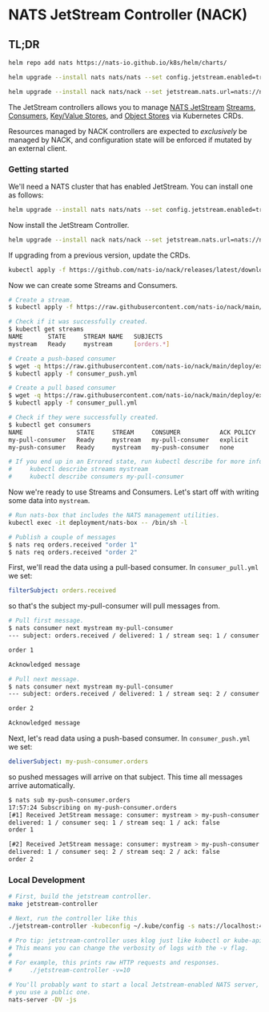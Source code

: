 # NATS JetStream Controller (NACK)

## TL;DR

```bash
helm repo add nats https://nats-io.github.io/k8s/helm/charts/

helm upgrade --install nats nats/nats --set config.jetstream.enabled=true --set config.cluster.enabled=true

helm upgrade --install nack nats/nack --set jetstream.nats.url=nats://nats.default.svc.cluster.local:4222
```

The JetStream controllers allows you to manage [NATS JetStream](https://docs.nats.io/nats-concepts/jetstream) [Streams](https://docs.nats.io/nats-concepts/jetstream/streams), [Consumers](https://docs.nats.io/nats-concepts/jetstream/consumers), [Key/Value Stores](https://docs.nats.io/nats-concepts/jetstream/key-value-store), and [Object Stores](https://docs.nats.io/nats-concepts/jetstream/obj_store) via Kubernetes CRDs.

Resources managed by NACK controllers are expected to _exclusively_ be managed by NACK, and configuration state will be enforced if mutated by an external client.

### Getting started

We'll need a NATS cluster that has enabled JetStream. You can install
one as follows:

```sh
helm upgrade --install nats nats/nats --set config.jetstream.enabled=true --set config.cluster.enabled=true
```

Now install the JetStream Controller.

```sh
helm upgrade --install nack nats/nack --set jetstream.nats.url=nats://nats.default.svc.cluster.local:4222
```

If upgrading from a previous version, update the CRDs.

```sh
kubectl apply -f https://github.com/nats-io/nack/releases/latest/download/crds.yml
```

Now we can create some Streams and Consumers.

```sh
# Create a stream.
$ kubectl apply -f https://raw.githubusercontent.com/nats-io/nack/main/deploy/examples/stream.yml

# Check if it was successfully created.
$ kubectl get streams
NAME       STATE     STREAM NAME   SUBJECTS
mystream   Ready     mystream      [orders.*]

# Create a push-based consumer
$ wget -q https://raw.githubusercontent.com/nats-io/nack/main/deploy/examples/consumer_push.yml
$ kubectl apply -f consumer_push.yml

# Create a pull based consumer
$ wget -q https://raw.githubusercontent.com/nats-io/nack/main/deploy/examples/consumer_pull.yml
$ kubectl apply -f consumer_pull.yml

# Check if they were successfully created.
$ kubectl get consumers
NAME               STATE     STREAM     CONSUMER           ACK POLICY
my-pull-consumer   Ready     mystream   my-pull-consumer   explicit
my-push-consumer   Ready     mystream   my-push-consumer   none

# If you end up in an Errored state, run kubectl describe for more info.
#     kubectl describe streams mystream
#     kubectl describe consumers my-pull-consumer
```

Now we're ready to use Streams and Consumers. Let's start off with writing some
data into `mystream`.

```sh
# Run nats-box that includes the NATS management utilities.
kubectl exec -it deployment/nats-box -- /bin/sh -l

# Publish a couple of messages
$ nats req orders.received "order 1"
$ nats req orders.received "order 2"
```

First, we'll read the data using a pull-based consumer. In `consumer_pull.yml`
we set:

```yaml
filterSubject: orders.received
```

so that's the subject my-pull-consumer will pull messages from.

```sh
# Pull first message.
$ nats consumer next mystream my-pull-consumer
--- subject: orders.received / delivered: 1 / stream seq: 1 / consumer seq: 1

order 1

Acknowledged message

# Pull next message.
$ nats consumer next mystream my-pull-consumer
--- subject: orders.received / delivered: 1 / stream seq: 2 / consumer seq: 2

order 2

Acknowledged message
```

Next, let's read data using a push-based consumer. In `consumer_push.yml` we set:

```yaml
deliverSubject: my-push-consumer.orders
```

so pushed messages will arrive on that subject. This time all messages arrive
automatically.

```sh
$ nats sub my-push-consumer.orders
17:57:24 Subscribing on my-push-consumer.orders
[#1] Received JetStream message: consumer: mystream > my-push-consumer / subject: orders.received /
delivered: 1 / consumer seq: 1 / stream seq: 1 / ack: false
order 1

[#2] Received JetStream message: consumer: mystream > my-push-consumer / subject: orders.received /
delivered: 1 / consumer seq: 2 / stream seq: 2 / ack: false
order 2
```

### Local Development

```sh
# First, build the jetstream controller.
make jetstream-controller

# Next, run the controller like this
./jetstream-controller -kubeconfig ~/.kube/config -s nats://localhost:4222

# Pro tip: jetstream-controller uses klog just like kubectl or kube-apiserver.
# This means you can change the verbosity of logs with the -v flag.
#
# For example, this prints raw HTTP requests and responses.
#     ./jetstream-controller -v=10

# You'll probably want to start a local Jetstream-enabled NATS server, unless
# you use a public one.
nats-server -DV -js
```
